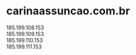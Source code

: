 # carinaassuncao.com.br


185.199.108.153 <br>
185.199.109.153 <br>
185.199.110.153 <br>
185.199.111.153 <br>
